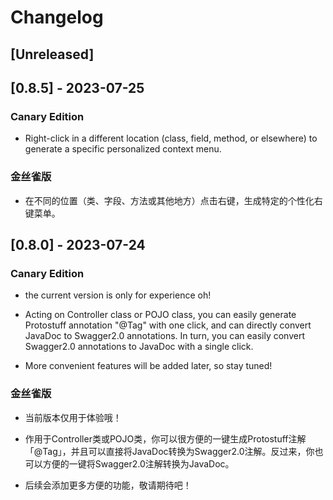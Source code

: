 <!-- Keep a Changelog guide -> https://keepachangelog.com -->

# Changelog

## [Unreleased]

## [0.8.5] - 2023-07-25

### Canary Edition

- Right-click in a different location (class, field, method, or elsewhere) to generate a specific personalized context menu.

### 金丝雀版

- 在不同的位置（类、字段、方法或其他地方）点击右键，生成特定的个性化右键菜单。

## [0.8.0] - 2023-07-24

### Canary Edition

- the current version is only for experience oh!

- Acting on Controller class or POJO class, you can easily generate Protostuff annotation "@Tag" with one click, and can directly convert JavaDoc to Swagger2.0 annotations. In turn, you can easily convert Swagger2.0 annotations to JavaDoc with a single click.

- More convenient features will be added later, so stay tuned!


### 金丝雀版

- 当前版本仅用于体验哦！

- 作用于Controller类或POJO类，你可以很方便的一键生成Protostuff注解「@Tag」，并且可以直接将JavaDoc转换为Swagger2.0注解。反过来，你也可以方便的一键将Swagger2.0注解转换为JavaDoc。

- 后续会添加更多方便的功能，敬请期待吧！